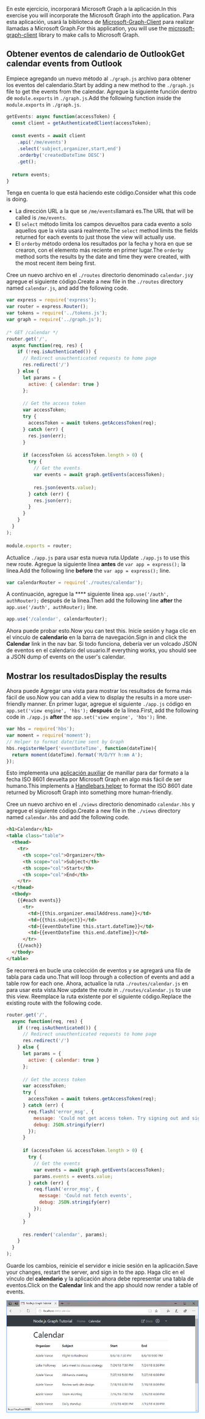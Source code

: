 <!-- markdownlint-disable MD002 MD041 -->

<span data-ttu-id="101af-101">En este ejercicio, incorporará Microsoft Graph a la aplicación.</span><span class="sxs-lookup"><span data-stu-id="101af-101">In this exercise you will incorporate the Microsoft Graph into the application.</span></span> <span data-ttu-id="101af-102">Para esta aplicación, usará la biblioteca de [Microsoft-Graph-Client](https://github.com/microsoftgraph/msgraph-sdk-javascript) para realizar llamadas a Microsoft Graph.</span><span class="sxs-lookup"><span data-stu-id="101af-102">For this application, you will use the [microsoft-graph-client](https://github.com/microsoftgraph/msgraph-sdk-javascript) library to make calls to Microsoft Graph.</span></span>

## <a name="get-calendar-events-from-outlook"></a><span data-ttu-id="101af-103">Obtener eventos de calendario de Outlook</span><span class="sxs-lookup"><span data-stu-id="101af-103">Get calendar events from Outlook</span></span>

<span data-ttu-id="101af-104">Empiece agregando un nuevo método al `./graph.js` archivo para obtener los eventos del calendario.</span><span class="sxs-lookup"><span data-stu-id="101af-104">Start by adding a new method to the `./graph.js` file to get the events from the calendar.</span></span> <span data-ttu-id="101af-105">Agregue la siguiente función dentro de `module.exports` in `./graph.js`.</span><span class="sxs-lookup"><span data-stu-id="101af-105">Add the following function inside the `module.exports` in `./graph.js`.</span></span>

```js
getEvents: async function(accessToken) {
  const client = getAuthenticatedClient(accessToken);

  const events = await client
    .api('/me/events')
    .select('subject,organizer,start,end')
    .orderby('createdDateTime DESC')
    .get();

  return events;
}
```

<span data-ttu-id="101af-106">Tenga en cuenta lo que está haciendo este código.</span><span class="sxs-lookup"><span data-stu-id="101af-106">Consider what this code is doing.</span></span>

- <span data-ttu-id="101af-107">La dirección URL a la que se `/me/events`llamará es.</span><span class="sxs-lookup"><span data-stu-id="101af-107">The URL that will be called is `/me/events`.</span></span>
- <span data-ttu-id="101af-108">El `select` método limita los campos devueltos para cada evento a solo aquellos que la vista usará realmente.</span><span class="sxs-lookup"><span data-stu-id="101af-108">The `select` method limits the fields returned for each events to just those the view will actually use.</span></span>
- <span data-ttu-id="101af-109">El `orderby` método ordena los resultados por la fecha y hora en que se crearon, con el elemento más reciente en primer lugar.</span><span class="sxs-lookup"><span data-stu-id="101af-109">The `orderby` method sorts the results by the date and time they were created, with the most recent item being first.</span></span>

<span data-ttu-id="101af-110">Cree un nuevo archivo en el `./routes` directorio denominado `calendar.js`y agregue el siguiente código.</span><span class="sxs-lookup"><span data-stu-id="101af-110">Create a new file in the `./routes` directory named `calendar.js`, and add the following code.</span></span>

```js
var express = require('express');
var router = express.Router();
var tokens = require('../tokens.js');
var graph = require('../graph.js');

/* GET /calendar */
router.get('/',
  async function(req, res) {
    if (!req.isAuthenticated()) {
      // Redirect unauthenticated requests to home page
      res.redirect('/')
    } else {
      let params = {
        active: { calendar: true }
      };

      // Get the access token
      var accessToken;
      try {
        accessToken = await tokens.getAccessToken(req);
      } catch (err) {
        res.json(err);
      }

      if (accessToken && accessToken.length > 0) {
        try {
          // Get the events
          var events = await graph.getEvents(accessToken);

          res.json(events.value);
        } catch (err) {
          res.json(err);
        }
      }
    }
  }
);

module.exports = router;
```

<span data-ttu-id="101af-111">Actualice `./app.js` para usar esta nueva ruta.</span><span class="sxs-lookup"><span data-stu-id="101af-111">Update `./app.js` to use this new route.</span></span> <span data-ttu-id="101af-112">Agregue la siguiente línea **antes** de `var app = express();` la línea.</span><span class="sxs-lookup"><span data-stu-id="101af-112">Add the following line **before** the `var app = express();` line.</span></span>

```js
var calendarRouter = require('./routes/calendar');
```

<span data-ttu-id="101af-113">A continuación, agregue la \*\*\*\* siguiente línea `app.use('/auth', authRouter);` después de la línea.</span><span class="sxs-lookup"><span data-stu-id="101af-113">Then add the following line **after** the `app.use('/auth', authRouter);` line.</span></span>

```js
app.use('/calendar', calendarRouter);
```

<span data-ttu-id="101af-114">Ahora puede probar esto.</span><span class="sxs-lookup"><span data-stu-id="101af-114">Now you can test this.</span></span> <span data-ttu-id="101af-115">Inicie sesión y haga clic en el vínculo de **calendario** en la barra de navegación.</span><span class="sxs-lookup"><span data-stu-id="101af-115">Sign in and click the **Calendar** link in the nav bar.</span></span> <span data-ttu-id="101af-116">Si todo funciona, debería ver un volcado JSON de eventos en el calendario del usuario.</span><span class="sxs-lookup"><span data-stu-id="101af-116">If everything works, you should see a JSON dump of events on the user's calendar.</span></span>

## <a name="display-the-results"></a><span data-ttu-id="101af-117">Mostrar los resultados</span><span class="sxs-lookup"><span data-stu-id="101af-117">Display the results</span></span>

<span data-ttu-id="101af-118">Ahora puede Agregar una vista para mostrar los resultados de forma más fácil de uso.</span><span class="sxs-lookup"><span data-stu-id="101af-118">Now you can add a view to display the results in a more user-friendly manner.</span></span> <span data-ttu-id="101af-119">En primer lugar, agregue el siguiente `./app.js` código en `app.set('view engine', 'hbs');` **después** de la línea.</span><span class="sxs-lookup"><span data-stu-id="101af-119">First, add the following code in `./app.js` **after** the `app.set('view engine', 'hbs');` line.</span></span>

```js
var hbs = require('hbs');
var moment = require('moment');
// Helper to format date/time sent by Graph
hbs.registerHelper('eventDateTime', function(dateTime){
  return moment(dateTime).format('M/D/YY h:mm A');
});
```

<span data-ttu-id="101af-120">Esto implementa una [aplicación auxiliar](http://handlebarsjs.com/#helpers) de manillar para dar formato a la fecha ISO 8601 devuelta por Microsoft Graph en algo más fácil de ser humano.</span><span class="sxs-lookup"><span data-stu-id="101af-120">This implements a [Handlebars helper](http://handlebarsjs.com/#helpers) to format the ISO 8601 date returned by Microsoft Graph into something more human-friendly.</span></span>

<span data-ttu-id="101af-121">Cree un nuevo archivo en el `./views` directorio denominado `calendar.hbs` y agregue el siguiente código.</span><span class="sxs-lookup"><span data-stu-id="101af-121">Create a new file in the `./views` directory named `calendar.hbs` and add the following code.</span></span>

```html
<h1>Calendar</h1>
<table class="table">
  <thead>
    <tr>
      <th scope="col">Organizer</th>
      <th scope="col">Subject</th>
      <th scope="col">Start</th>
      <th scope="col">End</th>
    </tr>
  </thead>
  <tbody>
    {{#each events}}
      <tr>
        <td>{{this.organizer.emailAddress.name}}</td>
        <td>{{this.subject}}</td>
        <td>{{eventDateTime this.start.dateTime}}</td>
        <td>{{eventDateTime this.end.dateTime}}</td>
      </tr>
    {{/each}}
  </tbody>
</table>
```

<span data-ttu-id="101af-122">Se recorrerá en bucle una colección de eventos y se agregará una fila de tabla para cada uno.</span><span class="sxs-lookup"><span data-stu-id="101af-122">That will loop through a collection of events and add a table row for each one.</span></span> <span data-ttu-id="101af-123">Ahora, actualice la ruta `./routes/calendar.js` en para usar esta vista.</span><span class="sxs-lookup"><span data-stu-id="101af-123">Now update the route in `./routes/calendar.js` to use this view.</span></span> <span data-ttu-id="101af-124">Reemplace la ruta existente por el siguiente código.</span><span class="sxs-lookup"><span data-stu-id="101af-124">Replace the existing route with the following code.</span></span>

```js
router.get('/',
  async function(req, res) {
    if (!req.isAuthenticated()) {
      // Redirect unauthenticated requests to home page
      res.redirect('/')
    } else {
      let params = {
        active: { calendar: true }
      };

      // Get the access token
      var accessToken;
      try {
        accessToken = await tokens.getAccessToken(req);
      } catch (err) {
        req.flash('error_msg', {
          message: 'Could not get access token. Try signing out and signing in again.',
          debug: JSON.stringify(err)
        });
      }

      if (accessToken && accessToken.length > 0) {
        try {
          // Get the events
          var events = await graph.getEvents(accessToken);
          params.events = events.value;
        } catch (err) {
          req.flash('error_msg', {
            message: 'Could not fetch events',
            debug: JSON.stringify(err)
          });
        }
      }

      res.render('calendar', params);
    }
  }
);
```

<span data-ttu-id="101af-125">Guarde los cambios, reinicie el servidor e inicie sesión en la aplicación.</span><span class="sxs-lookup"><span data-stu-id="101af-125">Save your changes, restart the server, and sign in to the app.</span></span> <span data-ttu-id="101af-126">Haga clic en el vínculo del **calendario** y la aplicación ahora debe representar una tabla de eventos.</span><span class="sxs-lookup"><span data-stu-id="101af-126">Click on the **Calendar** link and the app should now render a table of events.</span></span>

![Captura de pantalla de la tabla de eventos](./images/add-msgraph-01.png)
